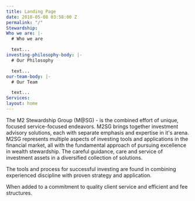 ```yaml
---
title: Landing Page
date: 2018-05-08 03:58:00 Z
permalink: "/"
Stewardship:
Who we are: |-
  # Who we are

  text...
investing-philosophy-body: |-
  # Our Philosophy

  text...
our-team-body: |-
  # Our Team

  text...
Services:
layout: home
---
```


The M2 Stewardship Group (M@SG) - is the combined effort of unique, focused service-focused endeavors. M2SG brings together investment advisory solutions, each with separate emphasis and expertise in it's arena. M2SG represents multiple aspects of investing tools and applications in the financial market, all with the fundamental approach of pursuing excellence in wealth stewardship. The careful guidance, care and service of investment assets in a diversified collection of solutions.

The tools and process for successful investing are found in combining experienced discipline with proven strategy and application.

When added to a commitment to quality client service and efficient and fee structures.
